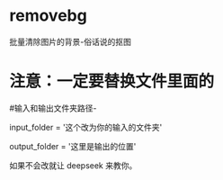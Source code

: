 # removebg
批量清除图片的背景-俗话说的抠图

# 注意：一定要替换文件里面的

#输入和输出文件夹路径-

input_folder = '这个改为你的输入的文件夹'

output_folder = '这里是输出的位置'



如果不会改就让 deepseek 来教你。
